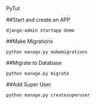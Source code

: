 PyTut

##Start and create an APP

    django-admin startapp demo
    
##Make Migrations

    python manage.py makemigrations

##Migrate to Database

    python manage.py migrate
    
##Add Super User

    python manage.py createsuperuser
    
